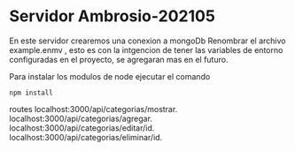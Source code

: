 # Servidor Ambrosio-202105
En este servidor crearemos una conexion a mongoDb 
Renombrar el archivo example.enmv , esto es con la intgencion de tener las variables de entorno configuradas en el proyecto, se agregaran mas en el futuro.

Para instalar los modulos de node ejecutar el comando 
```
npm install
```

routes
localhost:3000/api/categorias/mostrar.
localhost:3000/api/categorias/agregar.
localhost:3000/api/categorias/editar/id.
localhost:3000/api/categorias/eliminar/id.
